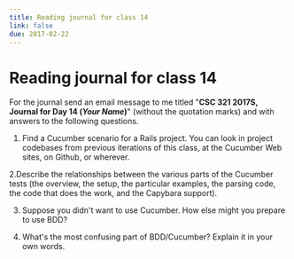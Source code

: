 ```yaml
---
title: Reading journal for class 14
link: false
due: 2017-02-22
---
```

Reading journal for class 14
============================

For the journal send an email message to me titled "**CSC 321 2017S,
Journal for Day 14 (*Your Name*)**" (without the quotation marks) and
with answers to the following questions.

1. Find a Cucumber scenario for a Rails project.  You can look in
project codebases from previous iterations of this class, at the Cucumber 
Web sites, on Github, or wherever.

2.Describe the relationships between the various parts of the Cucumber
tests (the overview, the setup, the particular examples, the parsing
code, the code that does the work, and the Capybara support).

3. Suppose you didn't want to use Cucumber.  How else might you prepare
to use BDD?

4. What's the most confusing part of BDD/Cucumber?  Explain it in
your own words.

